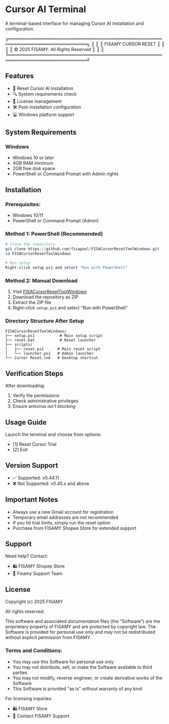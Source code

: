 # Cursor AI Terminal

A terminal-based interface for managing Cursor AI installation and configuration.

╔═══════════════════════════════════════════════════════════════════════════╗
║                                                                           ║
║                           FISAMY CURSOR RESET                             ║
║                                                                           ║
║                     © 2025 FISAMY. All Rights Reserved                    ║
║                                                                           ║
╚═══════════════════════════════════════════════════════════════════════════╝

## Features
- 🔄 Reset Cursor AI installation
- 🔍 System requirements check
- 📝 License management
- 🛠️ Post-installation configuration
- 💻 Windows platform support

## System Requirements

### Windows
- Windows 10 or later
- 4GB RAM minimum
- 2GB free disk space
- PowerShell or Command Prompt with Admin rights

## Installation

### Prerequisites:
- Windows 10/11
- PowerShell or Command Prompt (Admin)

### Method 1: PowerShell (Recommended)
```powershell
# Clone the repository
git clone https://github.com/fisapool/FISACursorResetToolWindows.git
cd FISACursorResetToolWindows

# Run setup
Right-click setup.ps1 and select "Run with PowerShell"
```

### Method 2: Manual Download
1. Visit [FISACursorResetToolWindows](https://github.com/fisapool/FISACursorResetToolWindows)
2. Download the repository as ZIP
3. Extract the ZIP file
4. Right-click `setup.ps1` and select "Run with PowerShell"

### Directory Structure After Setup
```
FISACursorResetToolWindows/
├── setup.ps1           # Main setup script
├── reset.bat           # Reset launcher
├── scripts/           
│   ├── reset.ps1      # Main reset script
│   └── launcher.ps1   # Admin launcher
└── Cursor Reset.lnk   # Desktop shortcut
```

## Verification Steps
After downloading:
1. Verify file permissions
2. Check administrative privileges
3. Ensure antivirus isn't blocking

## Usage Guide
Launch the terminal and choose from options:
- [1] Reset Cursor Trial
- [2] Exit

## Version Support
- ✅ Supported: v0.44.11
- ❌ Not Supported: v0.45.x and above

## Important Notes
- Always use a new Gmail account for registration
- Temporary email addresses are not recommended
- If you hit trial limits, simply run the reset option
- Purchase from FISAMY Shopee Store for extended support

## Support
Need help? Contact:
- 🛍️ FISAMY Shopee Store
- 📧 Fisamy Support Team

## License
Copyright (c) 2025 FISAMY

All rights reserved.

This software and associated documentation files (the "Software") are the proprietary property of FISAMY and are protected by copyright law. The Software is provided for personal use only and may not be redistributed without explicit permission from FISAMY.

### Terms and Conditions:
- You may use this Software for personal use only
- You may not distribute, sell, or make the Software available to third parties
- You may not modify, reverse engineer, or create derivative works of the Software
- This Software is provided "as is" without warranty of any kind

For licensing inquiries:
- 🛍️ FISAMY Store
- 📧 Contact FISAMY Support 